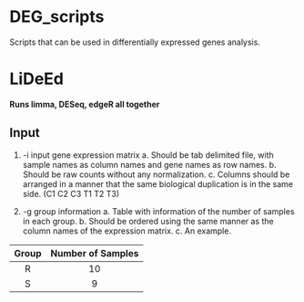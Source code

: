 # DEG_scripts
Scripts that can be used in differentially expressed genes analysis.

# LiDeEd
**Runs limma, DESeq, edgeR all together**
## Input
1. -i input gene expression matrix
a. Should be tab delimited file, with sample names as column names and gene names as row names.
b. Should be raw counts without any normalization.
c. Columns should be arranged in a manner that the same biological duplication is in the same side. (C1 C2 C3 T1 T2 T3)

2. -g group information
a. Table with information of the number of samples in each group.
b. Should be ordered using the same manner as the column names of the expression matrix. 
c. An example.


| Group | Number of Samples |
| :---: | :-----------: |
| R | 10|
| S | 9 |
